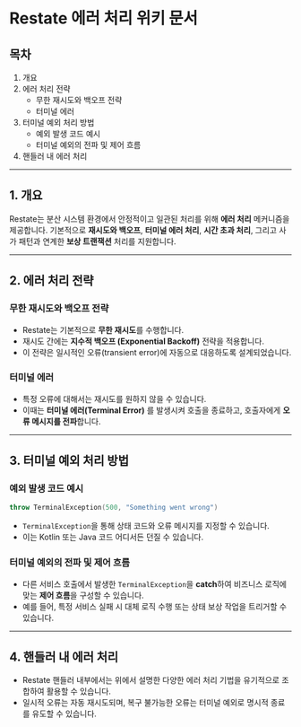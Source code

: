 # Restate 에러 처리 위키 문서

## 목차
1. 개요
2. 에러 처리 전략
   - 무한 재시도와 백오프 전략
   - 터미널 에러
3. 터미널 예외 처리 방법
   - 예외 발생 코드 예시
   - 터미널 예외의 전파 및 제어 흐름
4. 핸들러 내 에러 처리

---

## 1. 개요
Restate는 분산 시스템 환경에서 안정적이고 일관된 처리를 위해 **에러 처리** 메커니즘을 제공합니다. 기본적으로 **재시도와 백오프**, **터미널 에러 처리**, **시간 초과 처리**, 그리고 사가 패턴과 연계한 **보상 트랜잭션** 처리를 지원합니다.

---

## 2. 에러 처리 전략

### 무한 재시도와 백오프 전략
- Restate는 기본적으로 **무한 재시도**를 수행합니다.
- 재시도 간에는 **지수적 백오프 (Exponential Backoff)** 전략을 적용합니다.
- 이 전략은 일시적인 오류(transient error)에 자동으로 대응하도록 설계되었습니다.

### 터미널 에러
- 특정 오류에 대해서는 재시도를 원하지 않을 수 있습니다.
- 이때는 **터미널 에러(Terminal Error)** 를 발생시켜 호출을 종료하고, 호출자에게 **오류 메시지를 전파**합니다.

---

## 3. 터미널 예외 처리 방법

### 예외 발생 코드 예시
```kotlin
throw TerminalException(500, "Something went wrong")
```
- `TerminalException`을 통해 상태 코드와 오류 메시지를 지정할 수 있습니다.
- 이는 Kotlin 또는 Java 코드 어디서든 던질 수 있습니다.

### 터미널 예외의 전파 및 제어 흐름
- 다른 서비스 호출에서 발생한 `TerminalException`을 **catch**하여 비즈니스 로직에 맞는 **제어 흐름**을 구성할 수 있습니다.
- 예를 들어, 특정 서비스 실패 시 대체 로직 수행 또는 상태 보상 작업을 트리거할 수 있습니다.

---

## 4. 핸들러 내 에러 처리
- Restate 핸들러 내부에서는 위에서 설명한 다양한 에러 처리 기법을 유기적으로 조합하여 활용할 수 있습니다.
- 일시적 오류는 자동 재시도되며, 복구 불가능한 오류는 터미널 예외로 명시적 종료를 유도할 수 있습니다.